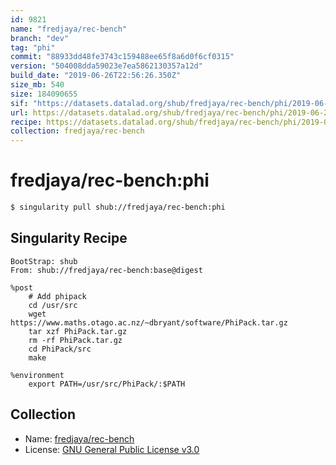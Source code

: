 ```yaml
---
id: 9821
name: "fredjaya/rec-bench"
branch: "dev"
tag: "phi"
commit: "88933dd48fe3743c159488ee65f8a6d0f6cf0315"
version: "504008dda59023e7ea5862130357a12d"
build_date: "2019-06-26T22:56:26.350Z"
size_mb: 540
size: 184090655
sif: "https://datasets.datalad.org/shub/fredjaya/rec-bench/phi/2019-06-26-88933dd4-504008dd/504008dda59023e7ea5862130357a12d.simg"
url: https://datasets.datalad.org/shub/fredjaya/rec-bench/phi/2019-06-26-88933dd4-504008dd/
recipe: https://datasets.datalad.org/shub/fredjaya/rec-bench/phi/2019-06-26-88933dd4-504008dd/Singularity
collection: fredjaya/rec-bench
---
```


# fredjaya/rec-bench:phi

```bash
$ singularity pull shub://fredjaya/rec-bench:phi
```

## Singularity Recipe

```singularity
BootStrap: shub
From: shub://fredjaya/rec-bench:base@digest

%post
    # Add phipack
    cd /usr/src
    wget https://www.maths.otago.ac.nz/~dbryant/software/PhiPack.tar.gz
    tar xzf PhiPack.tar.gz
    rm -rf PhiPack.tar.gz
    cd PhiPack/src
    make

%environment
    export PATH=/usr/src/PhiPack/:$PATH
```

## Collection

 - Name: [fredjaya/rec-bench](https://github.com/fredjaya/rec-bench)
 - License: [GNU General Public License v3.0](https://api.github.com/licenses/gpl-3.0)

